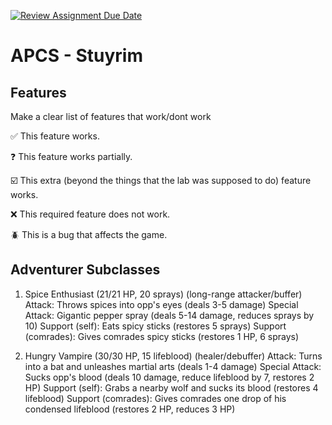 [![Review Assignment Due Date](https://classroom.github.com/assets/deadline-readme-button-22041afd0340ce965d47ae6ef1cefeee28c7c493a6346c4f15d667ab976d596c.svg)](https://classroom.github.com/a/KprAwj1n)
# APCS - Stuyrim

## Features

Make a clear list of features that work/dont work

:white_check_mark: This feature works.

:question: This feature works partially.

:ballot_box_with_check: This extra (beyond the things that the lab was supposed to do) feature works.

:x: This required feature does not work.

:beetle: This is a bug that affects the game.


## Adventurer Subclasses

1. Spice Enthusiast (21/21 HP, 20 sprays)
(long-range attacker/buffer)
Attack: Throws spices into opp's eyes (deals 3-5 damage)
Special Attack: Gigantic pepper spray (deals 5-14 damage, reduces sprays by 10)
Support (self): Eats spicy sticks (restores 5 sprays)
Support (comrades): Gives comrades spicy sticks (restores 1 HP, 6 sprays)

3. Hungry Vampire (30/30 HP, 15 lifeblood)
(healer/debuffer)
Attack: Turns into a bat and unleashes martial arts (deals 1-4 damage)
Special Attack: Sucks opp's blood (deals 10 damage, reduce lifeblood by 7, restores 2 HP)
Support (self): Grabs a nearby wolf and sucks its blood (restores 4 lifeblood)
Support (comrades): Gives comrades one drop of his condensed lifeblood (restores 2 HP, reduces 3 HP)


